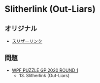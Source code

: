 # Slitherlink (Out-Liars)

## オリジナル
- [スリザーリンク](slitherlink.md)

## 問題
- [WPF PUZZLE GP 2020 ROUND 1](../questions/wpfpgp2020-1.md)
	- 13\. Slitherlink (Out-Liars)
